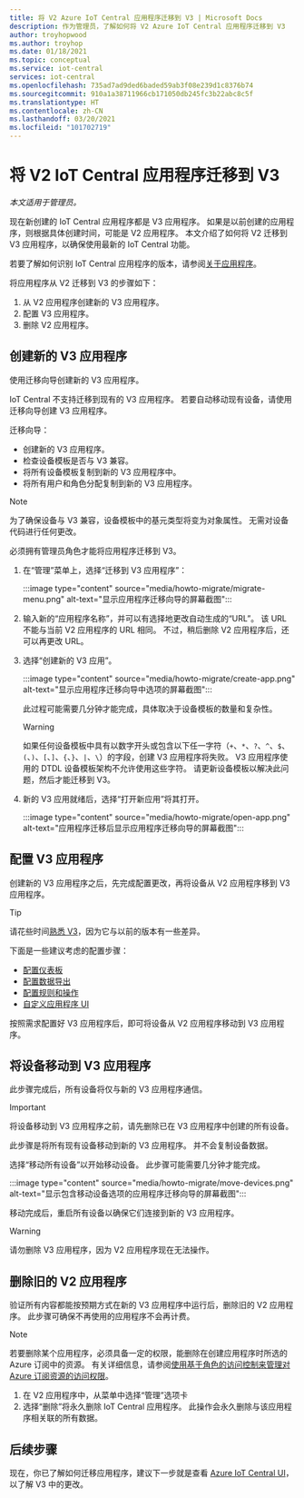 ```yaml
---
title: 将 V2 Azure IoT Central 应用程序迁移到 V3 | Microsoft Docs
description: 作为管理员，了解如何将 V2 Azure IoT Central 应用程序迁移到 V3
author: troyhopwood
ms.author: troyhop
ms.date: 01/18/2021
ms.topic: conceptual
ms.service: iot-central
services: iot-central
ms.openlocfilehash: 735ad7ad9ded6baded59ab3f08e239d1c8376b74
ms.sourcegitcommit: 910a1a38711966cb171050db245fc3b22abc8c5f
ms.translationtype: HT
ms.contentlocale: zh-CN
ms.lasthandoff: 03/20/2021
ms.locfileid: "101702719"
---
```

# <a name="migrate-your-v2-iot-central-application-to-v3"></a>将 V2 IoT Central 应用程序迁移到 V3

*本文适用于管理员。*

现在新创建的 IoT Central 应用程序都是 V3 应用程序。 如果是以前创建的应用程序，则根据具体创建时间，可能是 V2 应用程序。 本文介绍了如何将 V2 迁移到 V3 应用程序，以确保使用最新的 IoT Central 功能。

若要了解如何识别 IoT Central 应用程序的版本，请参阅[关于应用程序](howto-get-app-info.md)。

将应用程序从 V2 迁移到 V3 的步骤如下：

1. 从 V2 应用程序创建新的 V3 应用程序。
1. 配置 V3 应用程序。
1. 删除 V2 应用程序。

## <a name="create-a-new-v3-application"></a>创建新的 V3 应用程序

使用迁移向导创建新的 V3 应用程序。

IoT Central 不支持迁移到现有的 V3 应用程序。 若要自动移动现有设备，请使用迁移向导创建 V3 应用程序。

迁移向导：

- 创建新的 V3 应用程序。
- 检查设备模板是否与 V3 兼容。
- 将所有设备模板复制到新的 V3 应用程序中。
- 将所有用户和角色分配复制到新的 V3 应用程序。

> [!NOTE]
> 为了确保设备与 V3 兼容，设备模板中的基元类型将变为对象属性。 无需对设备代码进行任何更改。

必须拥有管理员角色才能将应用程序迁移到 V3。

1. 在“管理”菜单上，选择“迁移到 V3 应用程序”：

    :::image type="content" source="media/howto-migrate/migrate-menu.png" alt-text="显示应用程序迁移向导的屏幕截图":::

1. 输入新的“应用程序名称”，并可以有选择地更改自动生成的“URL”。 该 URL 不能与当前 V2 应用程序的 URL 相同。 不过，稍后删除 V2 应用程序后，还可以再更改 URL。

1. 选择“创建新的 V3 应用”。

    :::image type="content" source="media/howto-migrate/create-app.png" alt-text="显示应用程序迁移向导中选项的屏幕截图":::

    此过程可能需要几分钟才能完成，具体取决于设备模板的数量和复杂性。

    > [!Warning]
    > 如果任何设备模板中具有以数字开头或包含以下任一字符（`+`、`*`、`?`、`^`、`$`、`(`、`)`、`[`、`]`、`{`、`}`、`|`、`\`）的字段，创建 V3 应用程序将失败。 V3 应用程序使用的 DTDL 设备模板架构不允许使用这些字符。 请更新设备模板以解决此问题，然后才能迁移到 V3。

1. 新的 V3 应用就绪后，选择“打开新应用”将其打开。

    :::image type="content" source="media/howto-migrate/open-app.png" alt-text="应用程序迁移后显示应用程序迁移向导的屏幕截图":::

## <a name="configure-the-v3-application"></a>配置 V3 应用程序

创建新的 V3 应用程序之后，先完成配置更改，再将设备从 V2 应用程序移到 V3 应用程序。

> [!TIP]
> 请花些时间[熟悉 V3](overview-iot-central-tour.md#navigate-your-application)，因为它与以前的版本有一些差异。

下面是一些建议考虑的配置步骤：

- [配置仪表板](howto-add-tiles-to-your-dashboard.md)
- [配置数据导出](howto-export-data.md)
- [配置规则和操作](quick-configure-rules.md)
- [自定义应用程序 UI](howto-customize-ui.md)

按照需求配置好 V3 应用程序后，即可将设备从 V2 应用程序移动到 V3 应用程序。

## <a name="move-your-devices-to-the-v3-application"></a>将设备移动到 V3 应用程序

此步骤完成后，所有设备将仅与新的 V3 应用程序通信。

> [!IMPORTANT]
> 将设备移动到 V3 应用程序之前，请先删除已在 V3 应用程序中创建的所有设备。

此步骤是将所有现有设备移动到新的 V3 应用程序。 并不会复制设备数据。

选择“移动所有设备”以开始移动设备。 此步骤可能需要几分钟才能完成。

:::image type="content" source="media/howto-migrate/move-devices.png" alt-text="显示包含移动设备选项的应用程序迁移向导的屏幕截图":::

移动完成后，重启所有设备以确保它们连接到新的 V3 应用程序。

> [!WARNING]
> 请勿删除 V3 应用程序，因为 V2 应用程序现在无法操作。

## <a name="delete-your-old-v2-application"></a>删除旧的 V2 应用程序

验证所有内容都能按预期方式在新的 V3 应用程序中运行后，删除旧的 V2 应用程序。 此步骤可确保不再使用的应用程序不会再计费。

> [!Note]
> 若要删除某个应用程序，必须具备一定的权限，能删除在创建应用程序时所选的 Azure 订阅中的资源。 有关详细信息，请参阅[使用基于角色的访问控制来管理对 Azure 订阅资源的访问权限](../../role-based-access-control/role-assignments-portal.md)。

1. 在 V2 应用程序中，从菜单中选择“管理”选项卡
2. 选择“删除”将永久删除 IoT Central 应用程序。 此操作会永久删除与该应用程序相关联的所有数据。

## <a name="next-steps"></a>后续步骤

现在，你已了解如何迁移应用程序，建议下一步就是查看 [Azure IoT Central UI](overview-iot-central-tour.md)，以了解 V3 中的更改。